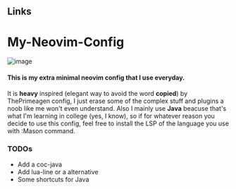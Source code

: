 ## Links
# My-Neovim-Config
![image](https://user-images.githubusercontent.com/85385095/235286789-cd635236-69e9-4d0a-82ca-34d2abebffca.png)
#### This is my extra minimal neovim config that I use everyday.
It is **heavy** inspired (elegant way to avoid the word **copied**) by ThePrimeagen config, I just erase some of the complex stuff and plugins a noob like me won't even understand.
Also I mainly use **Java** beacuse that's what I'm learning in college (yes, I know), so if for whatever reason you decide to use this config, feel free to install the LSP of the language you use with :Mason command.

### TODOs
* Add a coc-java
* Add lua-line or a alternative
* Some shortcuts for Java

